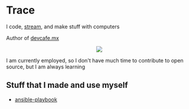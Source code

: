 # Trace

I code, [stream](https://twitch.tv/trace_vtuber), and make stuff with computers

Author of [devcafe.mx](https://devcafe.mx)

<p align=center>
  <a href="https://skillicons.dev">
    <img src="https://skillicons.dev/icons?i=neovim,obsidian,javascript,typescript,ruby,rust,nodejs,go,python,vue,nuxtjs,tailwind,rails,graphql,postgresql,redis,ansible,docker,cloudflare,aws,gcp,vite,rollup,apple,grafana,lua,prometheus" />
  </a>
</p>

I am currently employed, so I don't have much time to contribute to open source, but I am always learning

## Stuff that I made and use myself

- [ansible-playbook](https://github.com/tracevt/ansible-playbook)
